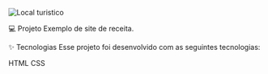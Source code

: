 
![Local turistico](https://github.com/user-attachments/assets/3ec59876-0c36-47fe-ae74-4f7752bc25f1)




💻 Projeto
Exemplo de site de receita.

✨ Tecnologias
Esse projeto foi desenvolvido com as seguintes tecnologias:

HTML
CSS

